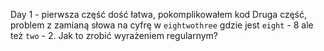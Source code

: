 Day 1 - pierwsza część dość łatwa, pokomplikowałem kod 
Druga część, problem z zamianą słowa na cyfrę w `eightwothree` gdzie jest `eight` - 8 ale też `two` - 2. Jak to zrobić wyrażeniem regularnym? 